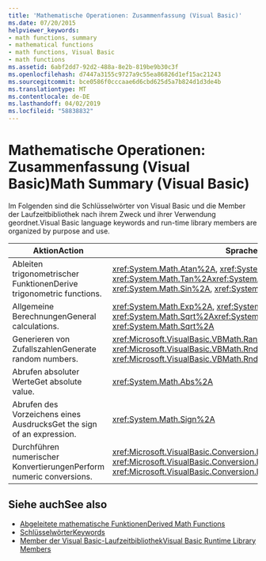 ```yaml
---
title: 'Mathematische Operationen: Zusammenfassung (Visual Basic)'
ms.date: 07/20/2015
helpviewer_keywords:
- math functions, summary
- mathematical functions
- math functions, Visual Basic
- math functions
ms.assetid: 6abf2dd7-92d2-488a-8e2b-819be9b30c3f
ms.openlocfilehash: d7447a3155c9727a9c55ea86826d1ef15ac21243
ms.sourcegitcommit: bce0586f0cccaae6d6cbd625d5a7b824d1d3de4b
ms.translationtype: MT
ms.contentlocale: de-DE
ms.lasthandoff: 04/02/2019
ms.locfileid: "58838832"
---
```

# <a name="math-summary-visual-basic"></a><span data-ttu-id="2a17b-102">Mathematische Operationen: Zusammenfassung (Visual Basic)</span><span class="sxs-lookup"><span data-stu-id="2a17b-102">Math Summary (Visual Basic)</span></span>
<span data-ttu-id="2a17b-103">Im Folgenden sind die Schlüsselwörter von Visual Basic und die Member der Laufzeitbibliothek nach ihrem Zweck und ihrer Verwendung geordnet.</span><span class="sxs-lookup"><span data-stu-id="2a17b-103">Visual Basic language keywords and run-time library members are organized by purpose and use.</span></span>  
  
|<span data-ttu-id="2a17b-104">Aktion</span><span class="sxs-lookup"><span data-stu-id="2a17b-104">Action</span></span>|<span data-ttu-id="2a17b-105">Sprachelement</span><span class="sxs-lookup"><span data-stu-id="2a17b-105">Language element</span></span>|  
|------------|----------------------|  
|<span data-ttu-id="2a17b-106">Ableiten trigonometrischer Funktionen</span><span class="sxs-lookup"><span data-stu-id="2a17b-106">Derive trigonometric functions.</span></span>|<span data-ttu-id="2a17b-107"><xref:System.Math.Atan%2A>, <xref:System.Math.Cos%2A>, <xref:System.Math.Sin%2A>, <xref:System.Math.Tan%2A></span><span class="sxs-lookup"><span data-stu-id="2a17b-107"><xref:System.Math.Atan%2A>, <xref:System.Math.Cos%2A>, <xref:System.Math.Sin%2A>, <xref:System.Math.Tan%2A></span></span>|  
|<span data-ttu-id="2a17b-108">Allgemeine Berechnungen</span><span class="sxs-lookup"><span data-stu-id="2a17b-108">General calculations.</span></span>|<span data-ttu-id="2a17b-109"><xref:System.Math.Exp%2A>, <xref:System.Math.Log%2A>, <xref:System.Math.Sqrt%2A></span><span class="sxs-lookup"><span data-stu-id="2a17b-109"><xref:System.Math.Exp%2A>, <xref:System.Math.Log%2A>, <xref:System.Math.Sqrt%2A></span></span>|  
|<span data-ttu-id="2a17b-110">Generieren von Zufallszahlen</span><span class="sxs-lookup"><span data-stu-id="2a17b-110">Generate random numbers.</span></span>|<span data-ttu-id="2a17b-111"><xref:Microsoft.VisualBasic.VBMath.Randomize%2A>, <xref:Microsoft.VisualBasic.VBMath.Rnd%2A></span><span class="sxs-lookup"><span data-stu-id="2a17b-111"><xref:Microsoft.VisualBasic.VBMath.Randomize%2A>, <xref:Microsoft.VisualBasic.VBMath.Rnd%2A></span></span>|  
|<span data-ttu-id="2a17b-112">Abrufen absoluter Werte</span><span class="sxs-lookup"><span data-stu-id="2a17b-112">Get absolute value.</span></span>|<xref:System.Math.Abs%2A>|  
|<span data-ttu-id="2a17b-113">Abrufen des Vorzeichens eines Ausdrucks</span><span class="sxs-lookup"><span data-stu-id="2a17b-113">Get the sign of an expression.</span></span>|<xref:System.Math.Sign%2A>|  
|<span data-ttu-id="2a17b-114">Durchführen numerischer Konvertierungen</span><span class="sxs-lookup"><span data-stu-id="2a17b-114">Perform numeric conversions.</span></span>|<span data-ttu-id="2a17b-115"><xref:Microsoft.VisualBasic.Conversion.Fix%2A>, <xref:Microsoft.VisualBasic.Conversion.Int%2A></span><span class="sxs-lookup"><span data-stu-id="2a17b-115"><xref:Microsoft.VisualBasic.Conversion.Fix%2A>, <xref:Microsoft.VisualBasic.Conversion.Int%2A></span></span>|  
  
## <a name="see-also"></a><span data-ttu-id="2a17b-116">Siehe auch</span><span class="sxs-lookup"><span data-stu-id="2a17b-116">See also</span></span>

- [<span data-ttu-id="2a17b-117">Abgeleitete mathematische Funktionen</span><span class="sxs-lookup"><span data-stu-id="2a17b-117">Derived Math Functions</span></span>](../../../visual-basic/language-reference/keywords/derived-math-functions.md)
- [<span data-ttu-id="2a17b-118">Schlüsselwörter</span><span class="sxs-lookup"><span data-stu-id="2a17b-118">Keywords</span></span>](../../../visual-basic/language-reference/keywords/index.md)
- [<span data-ttu-id="2a17b-119">Member der Visual Basic-Laufzeitbibliothek</span><span class="sxs-lookup"><span data-stu-id="2a17b-119">Visual Basic Runtime Library Members</span></span>](../../../visual-basic/language-reference/runtime-library-members.md)
